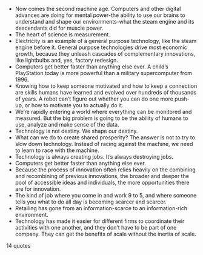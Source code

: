  - Now comes the second machine age. Computers and other digital advances are doing for mental power-the ability to use our brains to understand and shape our environments-what the steam engine and its descendants did for muscle power.
 - The heart of science is measurement.
 - Electricity is an example of a general purpose technology, like the steam engine before it. General purpose technologies drive most economic growth, because they unleash cascades of complementary innovations, like lightbulbs and, yes, factory redesign.
 - Computers get better faster than anything else ever. A child’s PlayStation today is more powerful than a military supercomputer from 1996.
 - Knowing how to keep someone motivated and how to keep a connection are skills humans have learned and evolved over hundreds of thousands of years. A robot can’t figure out whether you can do one more push-up, or how to motivate you to actually do it.
 - We’re rapidly entering a world where everything can be monitored and measured. But the big problem is going to be the ability of humans to use, analyze and make sense of the data.
 - Technology is not destiny. We shape our destiny.
 - What can we do to create shared prosperity? The answer is not to try to slow down technology. Instead of racing against the machine, we need to learn to race with the machine.
 - Technology is always creating jobs. It’s always destroying jobs.
 - Computers get better faster than anything else ever.
 - Because the process of innovation often relies heavily on the combining and recombining of previous innovations, the broader and deeper the pool of accessible ideas and individuals, the more opportunities there are for innovation.
 - The kind of job where you come in and work 9 to 5, and where someone tells you what to do all day is becoming scarcer and scarcer.
 - Retailing has gone from an information-scarce to an information-rich environment.
 - Technology has made it easier for different firms to coordinate their activities with one another, and they don’t have to be part of one company. They can get the benefits of scale without the inertia of scale.

14 quotes